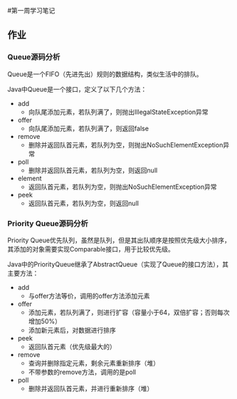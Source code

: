 #第一周学习笔记

## 作业

### Queue源码分析

Queue是一个FIFO（先进先出）规则的数据结构，类似生活中的排队。

Java中Queue是一个接口，定义了以下几个方法：

- add
  - 向队尾添加元素，若队列满了，则抛出IllegalStateException异常
- offer
  - 向队尾添加元素，若队列满了，则返回false
- remove
  - 删除并返回队首元素，若队列为空，则抛出NoSuchElementException异常
- poll
  - 删除并返回队首元素，若队列为空，则返回null
- element
  - 返回队首元素，若队列为空，则抛出NoSuchElementException异常
- peek
  - 返回队首元素，若队列为空，则返回null



### Priority Queue源码分析

Priority Queue优先队列，虽然是队列，但是其出队顺序是按照优先级大小排序，其添加的对象需要实现Comparable接口，用于比较优先级。

Java中的PriorityQueue继承了AbstractQueue（实现了Queue的接口方法），其主要方法：

- add
  - 与offer方法等价，调用的offer方法添加元素
- offer
  - 添加元素，若队列满了，则进行扩容（容量小于64，双倍扩容；否则每次增加50%）
  - 添加新元素后，对数据进行排序
- peek
  - 返回队首元素（优先级最大的）
- remove
  - 查询并删除指定元素，剩余元素重新排序（堆）
  - 不带参数的remove方法，调用的是poll
- poll
  - 删除并返回队首元素，并进行重新排序（堆）


